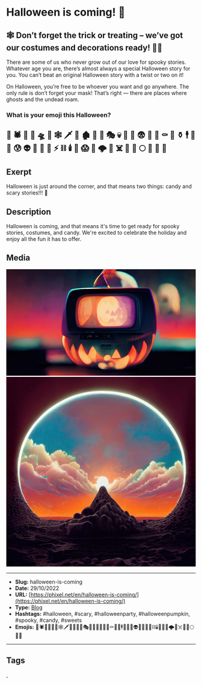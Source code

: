 # Halloween is coming! 🎃
## 🕸️ Don’t forget the trick or treating – we’ve got our costumes and decorations ready! 🧙‍♀️

There are some of us who never grow out of our love for spooky stories. Whatever age you are, there’s almost always a special Halloween story for you. You can’t beat an original Halloween story with a twist or two on it!

On Halloween, you’re free to be whoever you want and go anywhere. The only rule is don’t forget your mask! That’s right — there are places where ghosts and the undead roam.

### What is your emoji this Halloween?

👹 🕷 🎃 🧙‍ 🛸 🌚 🕸 🗡 🧟‍ 🏚 🧚‍ 🦉 🎭 💀 🦇 🍭 😨 🥀 🤖 ⚰️ 🧝‍ ⚱️ 🕴 🍬 🧞‍ 😰 👽 👻 👺 🧛‍ ⚡️ ⛓ 🕯 🧜‍ 😱 👾 🌩 🤡 ☠️ 🔮 🍫 🌕 👿 🦄 🌃
------------
## Exerpt
Halloween is just around the corner, and that means two things: candy and scary stories!!! 🧟
## Description
Halloween is coming, and that means it's time to get ready for spooky stories, costumes, and candy. We're excited to celebrate the holiday and enjoy all the fun it has to offer.
## Media
<img src="media/2c50d484/blog-halloween-is-coming.jpg">
<img src="media/9761c8f5/blog-what-is-your-emoji-this-halloween.jpg">

------------
- **Slug:** halloween-is-coming
- **Date:** 29/10/2022
- **URL:** [https://phixel.net/en/halloween-is-coming/](https://phixel.net/en/halloween-is-coming/)
- **Type:** [Blog](#blog)
- **Hashtags:** #halloween, #scary, #halloweenparty, #halloweenpumpkin, #spooky, #candy, #sweets
- **Emojis:** 👹🕷🎃🧙‍🛸🌚🕸🗡🧟‍🏚🧚‍🦉🎭💀🦇🍭😨🥀🤖⚰️🧝‍⚱️🕴🍬🧞‍😰👽👻👺🧛‍⚡️⛓🕯🧜‍😱👾🌩🤡☠️🔮🍫🌕👿🦄

------------
## Tags
[ ](# )
